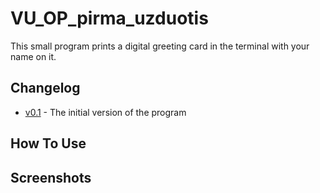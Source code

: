 # VU_OP_pirma_uzduotis
This small program prints a digital greeting card in the terminal with your name on it.

## Changelog
* [v0.1](https://github.com/Miautawn/VU_OP_pirma_uzduotis/releases/tag/v0.1) - The initial version of the program

## How To Use


## Screenshots

